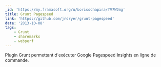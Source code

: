 ```yaml
---
_id: 'https://my.framasoft.org/u/borisschapira/?V7WJmg'
title: Grunt Pagespeed
link: 'https://github.com/jrcryer/grunt-pagespeed'
date: '2013-10-08'
tags:
    - Grunt
    - sharemarks
    - webperf
---
```


<div class="markdown"><p>Plugin Grunt permettant d'exécuter Google Pagespeed Insights en ligne de commande.
</p></div>
